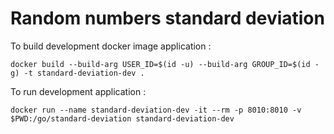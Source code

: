 # Random numbers standard deviation

To build development docker image application :

``docker build --build-arg USER_ID=$(id -u) --build-arg GROUP_ID=$(id -g) -t standard-deviation-dev .``

To run development application :

``docker run --name standard-deviation-dev -it --rm -p 8010:8010 -v $PWD:/go/standard-deviation standard-deviation-dev``
